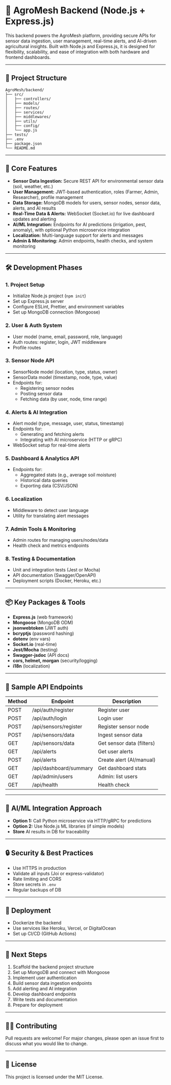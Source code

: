 # 🌾 AgroMesh Backend (Node.js + Express.js)

This backend powers the AgroMesh platform, providing secure APIs for sensor data ingestion, user management, real-time alerts, and AI-driven agricultural insights. Built with Node.js and Express.js, it is designed for flexibility, scalability, and ease of integration with both hardware and frontend dashboards.

---

## 📁 Project Structure

```
AgroMesh/backend/
├── src/
│   ├── controllers/
│   ├── models/
│   ├── routes/
│   ├── services/
│   ├── middlewares/
│   ├── utils/
│   ├── config/
│   └── app.js
├── tests/
├── .env
├── package.json
└── README.md
```

---

## 🚀 Core Features

- **Sensor Data Ingestion:** Secure REST API for environmental sensor data (soil, weather, etc.)
- **User Management:** JWT-based authentication, roles (Farmer, Admin, Researcher), profile management
- **Data Storage:** MongoDB models for users, sensor nodes, sensor data, alerts, and AI results
- **Real-Time Data & Alerts:** WebSocket (Socket.io) for live dashboard updates and alerting
- **AI/ML Integration:** Endpoints for AI predictions (irrigation, pest, anomaly), with optional Python microservice integration
- **Localization:** Multi-language support for alerts and messages
- **Admin & Monitoring:** Admin endpoints, health checks, and system monitoring

---

## 🛠️ Development Phases

### 1. Project Setup
- Initialize Node.js project (`npm init`)
- Set up Express.js server
- Configure ESLint, Prettier, and environment variables
- Set up MongoDB connection (Mongoose)

### 2. User & Auth System
- User model (name, email, password, role, language)
- Auth routes: register, login, JWT middleware
- Profile routes

### 3. Sensor Node API
- SensorNode model (location, type, status, owner)
- SensorData model (timestamp, node, type, value)
- Endpoints for:
  - Registering sensor nodes
  - Posting sensor data
  - Fetching data (by user, node, time range)

### 4. Alerts & AI Integration
- Alert model (type, message, user, status, timestamp)
- Endpoints for:
  - Generating and fetching alerts
  - Integrating with AI microservice (HTTP or gRPC)
- WebSocket setup for real-time alerts

### 5. Dashboard & Analytics API
- Endpoints for:
  - Aggregated stats (e.g., average soil moisture)
  - Historical data queries
  - Exporting data (CSV/JSON)

### 6. Localization
- Middleware to detect user language
- Utility for translating alert messages

### 7. Admin Tools & Monitoring
- Admin routes for managing users/nodes/data
- Health check and metrics endpoints

### 8. Testing & Documentation
- Unit and integration tests (Jest or Mocha)
- API documentation (Swagger/OpenAPI)
- Deployment scripts (Docker, Heroku, etc.)

---

## 📦 Key Packages & Tools

- **Express.js** (web framework)
- **Mongoose** (MongoDB ODM)
- **jsonwebtoken** (JWT auth)
- **bcryptjs** (password hashing)
- **dotenv** (env vars)
- **Socket.io** (real-time)
- **Jest/Mocha** (testing)
- **Swagger-jsdoc** (API docs)
- **cors, helmet, morgan** (security/logging)
- **i18n** (localization)

---

## 📑 Sample API Endpoints

| Method | Endpoint                | Description                 |
|--------|-------------------------|-----------------------------|
| POST   | /api/auth/register      | Register user               |
| POST   | /api/auth/login         | Login user                  |
| POST   | /api/sensors/register   | Register sensor node        |
| POST   | /api/sensors/data       | Ingest sensor data          |
| GET    | /api/sensors/data       | Get sensor data (filters)   |
| GET    | /api/alerts             | Get user alerts             |
| POST   | /api/alerts             | Create alert (AI/manual)    |
| GET    | /api/dashboard/summary  | Get dashboard stats         |
| GET    | /api/admin/users        | Admin: list users           |
| GET    | /api/health             | Health check                |

---

## 🤖 AI/ML Integration Approach

- **Option 1:** Call Python microservice via HTTP/gRPC for predictions
- **Option 2:** Use Node.js ML libraries (if simple models)
- **Store** AI results in DB for traceability

---

## 🔒 Security & Best Practices

- Use HTTPS in production
- Validate all inputs (Joi or express-validator)
- Rate limiting and CORS
- Store secrets in `.env`
- Regular backups of DB

---

## 🚀 Deployment

- Dockerize the backend
- Use services like Heroku, Vercel, or DigitalOcean
- Set up CI/CD (GitHub Actions)

---

## 🏁 Next Steps

1. Scaffold the backend project structure
2. Set up MongoDB and connect with Mongoose
3. Implement user authentication
4. Build sensor data ingestion endpoints
5. Add alerting and AI integration
6. Develop dashboard endpoints
7. Write tests and documentation
8. Prepare for deployment

---

## 👩‍💻 Contributing

Pull requests are welcome! For major changes, please open an issue first to discuss what you would like to change.

---

## 📜 License

This project is licensed under the MIT License. 